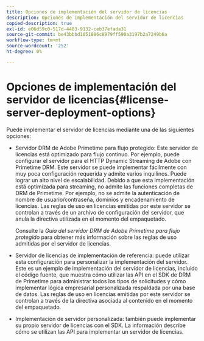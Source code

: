 ```yaml
---
title: Opciones de implementación del servidor de licencias
description: Opciones de implementación del servidor de licencias
copied-description: true
exl-id: e06d59c0-517d-4483-9132-ceb37efada31
source-git-commit: be43bbbd1051886c8979ff590a3197b2a7249b6a
workflow-type: tm+mt
source-wordcount: '252'
ht-degree: 0%

---
```


# Opciones de implementación del servidor de licencias{#license-server-deployment-options}

Puede implementar el servidor de licencias mediante una de las siguientes opciones:

* Servidor DRM de Adobe Primetime para flujo protegido: Este servidor de licencias está optimizado para flujo continuo. Por ejemplo, puede configurar el servidor para el HTTP Dynamic Streaming de Adobe con Primetime DRM. Este servidor se puede implementar fácilmente con muy poca configuración requerida y admite varios inquilinos. Puede lograr un alto nivel de escalabilidad. Debido a que esta implementación está optimizada para streaming, no admite las funciones completas de DRM de Primetime. Por ejemplo, no se admite la autenticación de nombre de usuario/contraseña, dominios y encadenamiento de licencias. Las reglas de uso en licencias emitidas por este servidor se controlan a través de un archivo de configuración del servidor, que anula la directiva utilizada en el momento del empaquetado.

   Consulte la *Guía del servidor DRM de Adobe Primetime para flujo protegido* para obtener más información sobre las reglas de uso admitidas por el servidor de licencias.
* Servidor de licencias de implementación de referencia: puede utilizar esta configuración para personalizar la implementación del servidor. Este es un ejemplo de implementación del servidor de licencias, incluido el código fuente, que muestra cómo utilizar las API en el SDK de DRM de Primetime para administrar todos los tipos de solicitudes y cómo implementar lógica empresarial personalizada respaldada por una base de datos. Las reglas de uso en licencias emitidas por este servidor se controlan a través de la directiva asociada al contenido en el momento del empaquetado.
* Implementación de servidor personalizada: también puede implementar su propio servidor de licencias con el SDK. La información describe cómo se utilizan las API para implementar un servidor de licencias.
